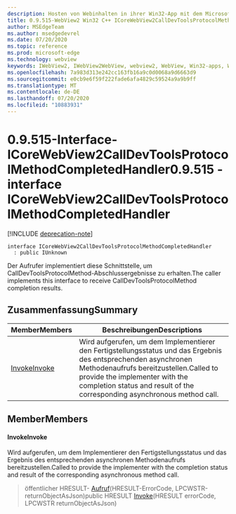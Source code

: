 ```yaml
---
description: Hosten von Webinhalten in ihrer Win32-App mit dem Microsoft Edge WebView2-Steuerelement
title: 0.9.515-WebView2 Win32 C++ ICoreWebView2CallDevToolsProtocolMethodCompletedHandler
author: MSEdgeTeam
ms.author: msedgedevrel
ms.date: 07/20/2020
ms.topic: reference
ms.prod: microsoft-edge
ms.technology: webview
keywords: IWebView2, IWebView2WebView, webview2, WebView, Win32-apps, Win32, Edge, ICoreWebView2, ICoreWebView2Controller, Browser-Steuerelement, Edge-HTML
ms.openlocfilehash: 7a983d313e242cc163fb16a9c0d0068a9d6663d9
ms.sourcegitcommit: e0cb9e6f59f222fade6afa4829c59524a9a9b9ff
ms.translationtype: MT
ms.contentlocale: de-DE
ms.lasthandoff: 07/20/2020
ms.locfileid: "10883931"
---
```

# <span data-ttu-id="da81c-104">0.9.515-Interface-ICoreWebView2CallDevToolsProtocolMethodCompletedHandler</span><span class="sxs-lookup"><span data-stu-id="da81c-104">0.9.515 - interface ICoreWebView2CallDevToolsProtocolMethodCompletedHandler</span></span> 

[!INCLUDE [deprecation-note](../../includes/deprecation-note.md)]

```
interface ICoreWebView2CallDevToolsProtocolMethodCompletedHandler
  : public IUnknown
```

<span data-ttu-id="da81c-105">Der Aufrufer implementiert diese Schnittstelle, um CallDevToolsProtocolMethod-Abschlussergebnisse zu erhalten.</span><span class="sxs-lookup"><span data-stu-id="da81c-105">The caller implements this interface to receive CallDevToolsProtocolMethod completion results.</span></span>

## <span data-ttu-id="da81c-106">Zusammenfassung</span><span class="sxs-lookup"><span data-stu-id="da81c-106">Summary</span></span>

 <span data-ttu-id="da81c-107">Member</span><span class="sxs-lookup"><span data-stu-id="da81c-107">Members</span></span>                        | <span data-ttu-id="da81c-108">Beschreibungen</span><span class="sxs-lookup"><span data-stu-id="da81c-108">Descriptions</span></span>
--------------------------------|---------------------------------------------
[<span data-ttu-id="da81c-109">Invoke</span><span class="sxs-lookup"><span data-stu-id="da81c-109">Invoke</span></span>](#invoke) | <span data-ttu-id="da81c-110">Wird aufgerufen, um dem Implementierer den Fertigstellungsstatus und das Ergebnis des entsprechenden asynchronen Methodenaufrufs bereitzustellen.</span><span class="sxs-lookup"><span data-stu-id="da81c-110">Called to provide the implementer with the completion status and result of the corresponding asynchronous method call.</span></span>

## <span data-ttu-id="da81c-111">Member</span><span class="sxs-lookup"><span data-stu-id="da81c-111">Members</span></span>

#### <span data-ttu-id="da81c-112">Invoke</span><span class="sxs-lookup"><span data-stu-id="da81c-112">Invoke</span></span> 

<span data-ttu-id="da81c-113">Wird aufgerufen, um dem Implementierer den Fertigstellungsstatus und das Ergebnis des entsprechenden asynchronen Methodenaufrufs bereitzustellen.</span><span class="sxs-lookup"><span data-stu-id="da81c-113">Called to provide the implementer with the completion status and result of the corresponding asynchronous method call.</span></span>

> <span data-ttu-id="da81c-114">öffentlicher HRESULT- [Aufruf](#invoke)(HRESULT-ErrorCode, LPCWSTR-returnObjectAsJson)</span><span class="sxs-lookup"><span data-stu-id="da81c-114">public HRESULT [Invoke](#invoke)(HRESULT errorCode, LPCWSTR returnObjectAsJson)</span></span>

